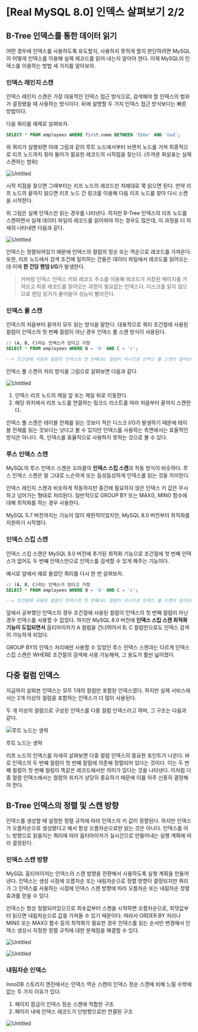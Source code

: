 # [Real MySQL 8.0] 인덱스 살펴보기 2/2

## B-Tree 인덱스를 통한 데이터 읽기

어떤 경우에 인덱스를 사용하도록 유도할지, 사용하지 못하게 할지 판단하려면 MySQL이 어떻게 인덱스를 이용해 실제 레코드를 읽어 내는지 알아야 한다. 이제 MySQL이 인덱스를 이용하는 방법 세 가지를 알아보자.



### 인덱스 레인지 스캔

인덱스 레인지 스캔은 가장 대표적인 인덱스 접근 방식으로, 검색해야 할 인덱스의 범위가 결정됐을 때 사용하는 방식이다. 뒤에 설명할 두 가지 인덱스 접근 방식보다는 빠른 방법이다.

다음 쿼리를 예제로 살펴보자.

```sql
SELECT * FROM employees WHERE first.name BETWEEN 'Ebbe' AND 'Gad';
```

위 쿼리가 실행되면 아래 그림과 같이 루트 노드에서부터 브랜치 노드를 거쳐 최종적으로 리프 노드까지 찾아 들어가 필요한 레코드의 시작점을 찾는다. (두꺼운 화살표는 실제 스캔하는 범위)

![Untitled](https://s3-us-west-2.amazonaws.com/secure.notion-static.com/240b5797-9d6e-410f-af6c-3f317ad7ae10/Untitled.png)

시작 지점을 찾으면 그때부터는 리프 노드의 레코드만 차례대로 쭉 읽으면 된다. 만약 리프 노드의 끝까지 읽으면 리프 노드 간 링크를 이용해 다음 리프 노드를 찾아 다시 스캔을 시작한다.

위 그림은 실제 인덱스만 읽는 경우를 나타낸다. 하지만 B-Tree 인덱스의 리프 노드를 스캔하면서 실제 데이터 파일의 레코드를 읽어와야 하는 경우도 많은데, 이 과정을 더 자세히 나타내면 다음과 같다.

![Untitled](https://s3-us-west-2.amazonaws.com/secure.notion-static.com/36cb78d6-93c0-490c-ab44-58f438f7c082/Untitled.png)

인덱스는 정렬되어있기 때문에 인덱스의 컬럼의 정순 또는 역순으로 레코드를 가져온다. 또한, 리프 노드에서 검색 조건에 일치하는 건들은 데이터 파일에서 레코드를 읽어오는데 이때 **한 건당 랜덤 I/O**가 발생한다.

> 커버링 인덱스
인덱스 키와 레코드 주소를 이용해 레코드가 저장된 페이지를 가져오고 최종 레코드를 읽어오는 과정이 필요없는 인덱스다. 디스크를 읽지 않으므로 랜덤 읽기가 줄어들어 성능이 빨라진다.
>

### 인덱스 풀 스캔

인덱스의 처음부터 끝까지 모두 읽는 방식을 말한다.
대표적으로 쿼리 조건절에 사용된 컬럼이 인덱스의 첫 번째 컬럼이 아닌 경우 인덱스 풀 스캔 방식이 사용된다.

```sql
// (A, B, C)라는 인덱스가 있다고 가정
SELECT * FROM employees WHERE B = 'b' AND C = 'c';

--> 조건절에 사용된 컬럼이 인덱스의 첫 번째(A) 컬럼이 아니므로 인덱스 풀 스캔이 일어난다.
```

인덱스 풀 스캔의 처리 방식을 그림으로 살펴보면 다음과 같다.

![Untitled](https://s3-us-west-2.amazonaws.com/secure.notion-static.com/b88000b7-1d08-41e3-a16a-ab7632e79c77/Untitled.png)

1. 인덱스 리프 노드의 제일 앞 또는 제일 뒤로 이동한다.
2. 해당 위치에서 리프 노드를 연결하는 링크드 리스트를 따라 처음부터 끝까지 스캔한다.

인덱스 풀 스캔은 테이블 전체를 읽는 것보다 적은 디스크 I/O가 발생하기 때문에 테이블 전체를 읽는 것보다는 낫다고 볼 수 있지만 인덱스를 사용하는 측면에서는 효율적인 방식은 아니다. 즉, 인덱스를 효율적으로 사용하지 못하는 것으로 볼 수 있다.

### 루스 인덱스 스캔

MySQL의 루스 인덱스 스캔은 오라클의 **인덱스 스킵 스캔**과 작동 방식이 비슷하다. 루스 인덱스 스캔은 말 그대로 느슨하게 또는 듬성듬성하게 인덱스를 읽는 것을 의미한다.

인덱스 레인지 스캔과 비슷하게 작동하지만 중간에 필요하지 않은 인덱스 키 값은 무시하고 넘어가는 형태로 처리된다. 일반적으로 GROUP BY 또는 MAX(), MIN() 함수에 대해 최적화를 하는 경우 사용한다.

MySQL 5.7 버전까지는 기능이 많이 제한적이었지만, MySQL 8.0 버전부터 최적화를 지원하기 시작했다.

### 인덱스 스킵 스캔

인덱스 스킵 스캔은 MySQL 8.0 버전에 추가된 최적화 기능으로 조건절에 첫 번째 인덱스가 없어도 두 번째 인덱스만으로 인덱스를 검색할 수 있게 해주는 기능이다.

예시로 앞에서 예로 들었던 쿼리를 다시 한 번 살펴보자.

```sql
// (A, B, C)라는 인덱스가 있다고 가정
SELECT * FROM employees WHERE B = 'b' AND C = 'c';

--> 조건절에 사용된 컬럼이 인덱스의 첫 번째(A) 컬럼이 아니므로 인덱스 풀 스캔이 일어난다.
```

앞에서 공부했던 인덱스의 경우 조건절에 사용된 컬럼이 인덱스의 첫 번째 컬럼이 아닌 경우 인덱스를 사용할 수 없었다. 하지만 MySQL 8.0 버전에 **인덱스 스킵 스캔 최적화 기능이 도입되면서** 옵티마이저가 A 컬럼을 건너뛰어서 B, C 컬럼만으로도 인덱스 검색이 가능하게 되었다.

GROUP BY의 인덱스 처리에만 사용할 수 있었던 루스 인덱스 스캔과는 다르게 인덱스 스킵 스캔은 WHERE 조건절의 검색에 사용 가능해져, 그 용도가 훨씬 넓어졌다.

## 다중 컬럼 인덱스

지금까지 살펴본 인덱스는 모두 1개의 컬럼만 포함된 인덱스였다. 하지만 실제 서비스에서는 2개 이상의 컬럼을 포함하는 인덱스가 더 많이 사용된다.

두 개 이상의 컬럼으로 구성된 인덱스를 다중 컬럼 인덱스라고 하며, 그 구조는 다음과 같다.

![루트 노드는 생략](https://s3-us-west-2.amazonaws.com/secure.notion-static.com/13162549-66de-43a5-815a-e5b312bac26c/Untitled.png)

루트 노드는 생략

리프 노드의 인덱스를 자세히 살펴보면 다중 컬럼 인덱스의 중요한 포인트가 나온다.
바로 인덱스의 두 번째 컬럼이 첫 번째 칼럼에 의존해 정렬되어 있다는 것이다. 이는 두 번째 컬럼이 첫 번째 컬럼이 똑같은 레코드에서만 의미가 있다는 것을 나타낸다. 이처럼 다중 컬럼 인덱스에서는 컬럼의 위치가 상당히 중요하기 때문에 이를 아주 신중히 결정해야 한다.

## B-Tree 인덱스의 정렬 및 스캔 방향

인덱스를 생성할 때 설정한 정렬 규칙에 따라 인덱스의 키 값이 정렬된다. 하지만 인덱스가 오름차순으로 생성됐다고 해서 항상 오름차순으로만 읽는 것은 아니다. 인덱스를 어느 방향으로 읽을지는 쿼리에 따라 옵티마이저가 실시간으로 만들어내는 실행 계획에 따라 결정된다.

### 인덱스 스캔 방향

MySQL 옵티마이저는 인덱스의 스캔 방향을 전환해서 사용하도록 실행 계획을 만들어 낸다. 인덱스는 생성 시점에 오름차순 또는 내림차순으로 정렬 방향이 결정되지만 쿼리가 그 인덱스를 사용하는 시점에 인덱스 스캔 방향에 따라 오름차순 또는 내림차순 정렬 효과를 얻을 수 있다.

인덱스는 항상 정렬되어있으므로 최솟값부터 스캔을 시작하면 오름차순으로, 최댓값부터 읽으면 내림차순으로 값을 가져올 수 있기 때문이다. 따라서 ORDER BY 처리나 MIN() 또는 MAX() 함수 등의 최적화가 필요한 경우 인덱스를 읽는 순서만 변경해서 인덱스 생성시 지정한 정렬 규칙에 대한 문제점을 해결할 수 있다.

![Untitled](https://s3-us-west-2.amazonaws.com/secure.notion-static.com/341408b6-806d-4caa-93f7-c384faa42480/Untitled.png)

![Untitled](https://s3-us-west-2.amazonaws.com/secure.notion-static.com/4ae33289-fe5b-46b9-ab3d-692afa38fa9a/Untitled.png)

### 내림차순 인덱스

InnoDB 스토리지 엔진에서는 인덱스 역순 스캔이 인덱스 정순 스캔에 비해 느릴 수밖에 없는 두 가지 이유가 있다.

1. 페이지 잠금이 인덱스 정순 스캔에 적합한 구조
2. 페이지 내에 인덱스 레코드가 단방향으로만 연결된 구조

![Untitled](https://s3-us-west-2.amazonaws.com/secure.notion-static.com/9c04e528-986f-418a-8e0c-c5337dc6ae92/Untitled.png)